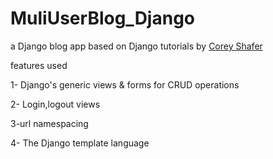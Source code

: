 # MuliUserBlog_Django
a Django blog app based on Django tutorials by  <a href = 'https://www.youtube.com/user/schafer5'> Corey Shafer </a>

features used

1- Django's generic views & forms for CRUD operations

2- Login,logout views

3-url namespacing

4- The Django template language

<br>
